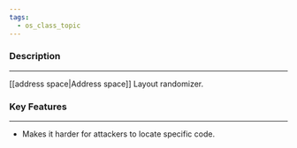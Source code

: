 ```yaml
---
tags:
  - os_class_topic
---
```

### Description
---
[[address space|Address space]] Layout randomizer.

### Key Features
---
- Makes it harder for attackers to locate specific code.